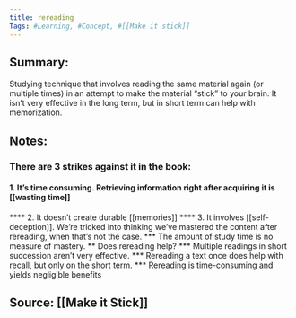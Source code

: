 ```yaml
---
title: rereading
Tags: #Learning, #Concept, #[[Make it stick]]
---
```


## Summary:
Studying technique that involves reading the same material again (or multiple times) in an attempt to make the material “stick” to your brain. It isn’t very effective in the long term, but in short term can help with memorization.
## Notes:
### There are 3 strikes against it in the book:
#### 1. It’s time consuming. Retrieving information right after acquiring it is [[wasting time]]
**** 2. It doesn’t create durable [[memories]]
**** 3. It involves [[self-deception]]. We’re tricked into thinking we’ve mastered the content after rereading, when that’s not the case.
*** The amount of study time is no measure of mastery.
** Does rereading help?
*** Multiple readings in short succession aren’t very effective.
*** Rereading a text once does help with recall, but only on the short term.
*** Rereading is time-consuming and yields negligible benefits
## Source: [[Make it Stick]]